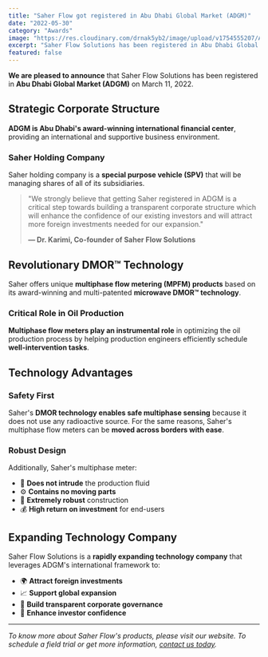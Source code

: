 ```yaml
---
title: "Saher Flow got registered in Abu Dhabi Global Market (ADGM)"
date: "2022-05-30"
category: "Awards"
image: "https://res.cloudinary.com/drnak5yb2/image/upload/v1754555207/AGM_sfpzwl.jpg"
excerpt: "Saher Flow Solutions has been registered in Abu Dhabi Global Market (ADGM) on March 11, 2022, enhancing corporate structure and investor confidence for global expansion."
featured: false
---
```



**We are pleased to announce** that Saher Flow Solutions has been registered in **Abu Dhabi Global Market (ADGM)** on March 11, 2022.

## Strategic Corporate Structure

**ADGM is Abu Dhabi's award-winning international financial center**, providing an international and supportive business environment.

### Saher Holding Company

Saher holding company is a **special purpose vehicle (SPV)** that will be managing shares of all of its subsidiaries.

> "We strongly believe that getting Saher registered in ADGM is a critical step towards building a transparent corporate structure which will enhance the confidence of our existing investors and will attract more foreign investments needed for our expansion."
> 
> **— Dr. Karimi, Co-founder of Saher Flow Solutions**

## Revolutionary DMOR™ Technology

Saher offers unique **multiphase flow metering (MPFM) products** based on its award-winning and multi-patented **microwave DMOR™ technology**.

### Critical Role in Oil Production

**Multiphase flow meters play an instrumental role** in optimizing the oil production process by helping production engineers efficiently schedule **well-intervention tasks**.

## Technology Advantages

### Safety First
Saher's **DMOR technology enables safe multiphase sensing** because it does not use any radioactive source. For the same reasons, Saher's multiphase flow meters can be **moved across borders with ease**.

### Robust Design
Additionally, Saher's multiphase meter:

- 🚫 **Does not intrude** the production fluid
- ⚙️ **Contains no moving parts**
- 💪 **Extremely robust** construction
- 💰 **High return on investment** for end-users

## Expanding Technology Company

Saher Flow Solutions is a **rapidly expanding technology company** that leverages ADGM's international framework to:

- 🌍 **Attract foreign investments**
- 📈 **Support global expansion**
- 🏢 **Build transparent corporate governance**
- 🤝 **Enhance investor confidence**

---

*To know more about Saher Flow's products, please visit our website. To schedule a field trial or get more information, [contact us today](/contact).*